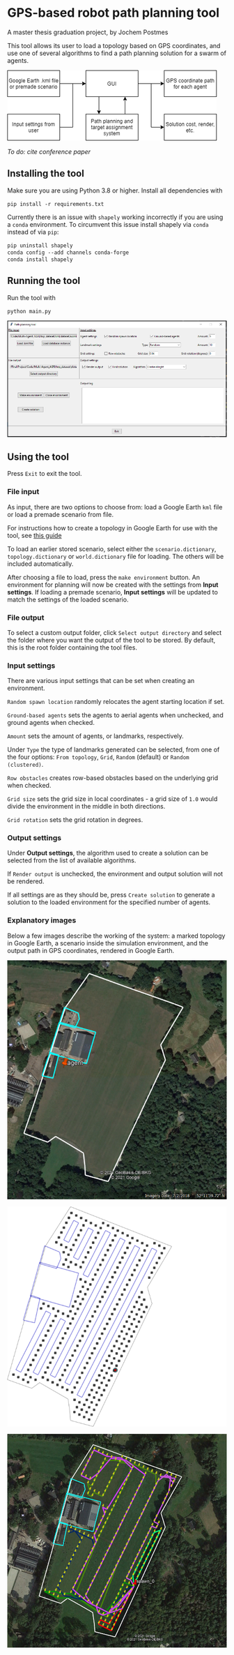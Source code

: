 # GPS-based robot path planning tool
A master thesis graduation project, by Jochem Postmes

This tool allows its user to load a topology based on GPS coordinates, and use one of several algorithms to find a path planning solution for a swarm of agents.

![System Pipeline](images/pipeline_gui.png)

*To do: cite conference paper*

## Installing the tool
Make sure you are using Python 3.8 or higher. Install all dependencies with 
```
pip install -r requirements.txt
```
Currently there is an issue with `shapely` working incorrectly if you are using a `conda` environment. To circumvent
this issue install shapely via `conda` instead of via `pip`:
```
pip uninstall shapely
conda config --add channels conda-forge
conda install shapely
```

## Running the tool
Run the tool with
```
python main.py
```

![GUI screenshot](images/gui.PNG)

## Using the tool
Press `Exit` to exit the tool.

### File input
As input, there are two options to choose from: load a Google Earth `kml` file or load a premade scenario from file.

For instructions how to create a topology in Google Earth for use with the tool, see [this guide](google_earth_guide.md)

To load an earlier stored scenario, select either the `scenario.dictionary`, `topology.dictionary` or `world.dictionary` file for loading. The others will be included automatically.

After choosing a file to load, press the `make environment` button. An environment for planning will now be created with the settings from **Input settings**. If loading a premade scenario, **Input settings** will be updated to match the settings of the loaded scenario.

### File output
To select a custom output folder, click `Select output directory` and select the folder where you want the output of the tool to be stored. By default, this is the root folder containing the tool files.


### Input settings
There are various input settings that can be set when creating an environment. 

`Random spawn location` randomly relocates the agent starting location if set.

`Ground-based agents` sets the agents to aerial agents when unchecked, and ground agents when checked.

`Amount` sets the amount of agents, or landmarks, respectively.

Under `Type` the type of landmarks generated can be selected, from one of the four options: `From topology`, `Grid`, `Random` (default) or `Random (clustered)`.

`Row obstacles` creates row-based obstacles based on the underlying grid when checked.

`Grid size` sets the grid size in local coordinates - a grid size of `1.0` would divide the environment in the middle in both directions.

`Grid rotation` sets the grid rotation in degrees.


### Output settings

Under **Output settings**, the algorithm used to create a solution can be selected from the list of available algorithms.

If `Render output` is unchecked, the environment and output solution will not be rendered.

If all settings are as they should be, press `Create solution` to generate a solution to the loaded environment for the specified number of agents.


### Explanatory images

Below a few images describe the working of the system: a marked topology in Google Earth, a scenario inside the simulation environment, and the output path in GPS coordinates, rendered in Google Earth.

![kml input](images/b_kml.PNG)  

![path planning scenario](images/bgrid40.png)    

![GPS paths output](images/b_cw_ge_out.PNG)